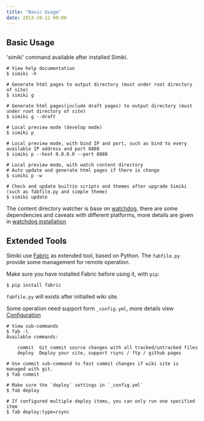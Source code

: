 ```yaml
---
title: "Basic Usage"
date: 2013-10-12 00:00
---
```


## Basic Usage ##

'simiki' command available after installed Simiki.

	# View help documentation
	$ simiki -h

	# Generate html pages to output directory (must under root directory of site)
	$ simiki g

	# Generate html pages(include draft pages) to output directory (must under root directory of site)
	$ simiki g --draft

	# Local preview mode (develop mode)
	$ simiki p
	
	# Local preview mode, with bind IP and port, such as bind to every available IP address and port 8888
	$ simiki p --host 0.0.0.0 --port 8888
	
	# Local preview mode, with watch content directory
	# Auto update and generate html pages if there is change
	$ simiki p -w

    # Check and update builtin scripts and themes after upgrade Simiki (such as fabfile.py and simple theme)
    $ simiki update

The content directory watcher is base on [watchdog](https://github.com/gorakhargosh/watchdog), there are some dependencies and caveats with different platforms, more details are given in [watchdog installation](https://pythonhosted.org/watchdog/installation.html)

## Extended Tools ##

Simiki use [Fabric](http://www.fabfile.org/) as extended tool, based on Python. The `fabfile.py` provide some management for remote operation.

Make sure you have installed Fabric before using it, with `pip`:

	$ pip install fabric

`fabfile.py` will exists after initialled wiki site.

Some operation need support form `_config.yml`, more details view [Configuration](/docs/deploy.html)

	# View sub-commands
	$ fab -l
	Available commands:

		commit  Git commit source changes with all tracked/untracked files
		deploy  Deploy your site, support rsync / ftp / github pages

	# Use commit sub-command to fast commit changes if wiki site is managed with git.
	$ fab commit

	# Make sure the `deploy` settings in `_config.yml`
	$ fab deploy

	# If configured multiple deploy items, you can only run one specified item
	$ fab deploy:type=rsync
